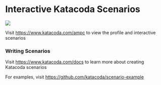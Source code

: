 # Interactive Katacoda Scenarios

[![](http://shields.katacoda.com/katacoda/ampc/count.svg)](https://www.katacoda.com/ampc "Get your profile on Katacoda.com")

Visit https://www.katacoda.com/ampc to view the profile and interactive scenarios

### Writing Scenarios
Visit https://www.katacoda.com/docs to learn more about creating Katacoda scenarios

For examples, visit https://github.com/katacoda/scenario-example
